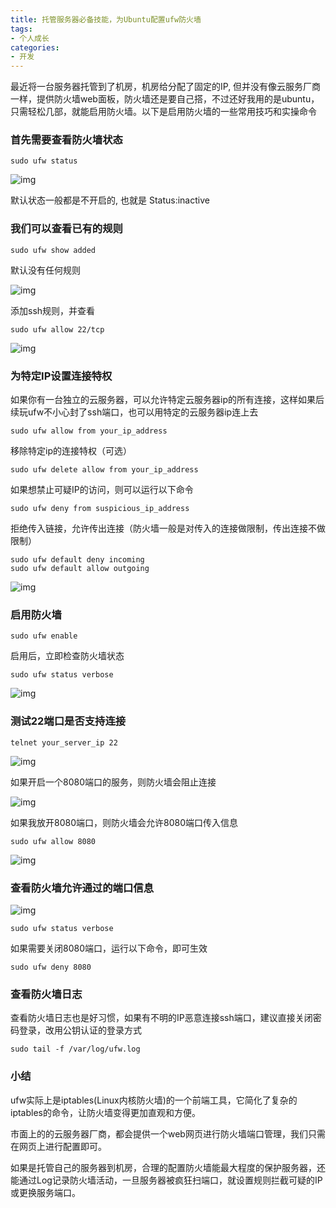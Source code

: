 ```yaml
---
title: 托管服务器必备技能，为Ubuntu配置ufw防火墙
tags:
- 个人成长
categories:
- 开发
---
```




最近将一台服务器托管到了机房，机房给分配了固定的IP, 但并没有像云服务厂商一样，提供防火墙web面板，防火墙还是要自己搭，不过还好我用的是ubuntu，只需轻松几部，就能启用防火墙。以下是启用防火墙的一些常用技巧和实操命令

### 首先需要查看防火墙状态

```
sudo ufw status
```

![img](https://cdn.fangyuanxiaozhan.com/assets/1727150940284DAfMYkzb.png)

默认状态一般都是不开启的, 也就是 Status:inactive

### 我们可以查看已有的规则

```
sudo ufw show added
```

默认没有任何规则

![img](https://cdn.fangyuanxiaozhan.com/assets/1727150940309Hj2DPKaj.png)

添加ssh规则，并查看

```
sudo ufw allow 22/tcp
```

![img](https://cdn.fangyuanxiaozhan.com/assets/1727150944520s7f8Ts6A.png)

### 为特定IP设置连接特权

如果你有一台独立的云服务器，可以允许特定云服务器ip的所有连接，这样如果后续玩ufw不小心封了ssh端口，也可以用特定的云服务器ip连上去

```
sudo ufw allow from your_ip_address
```

移除特定ip的连接特权（可选）

```
sudo ufw delete allow from your_ip_address
```

如果想禁止可疑IP的访问，则可以运行以下命令

```
sudo ufw deny from suspicious_ip_address
```

拒绝传入链接，允许传出连接（防火墙一般是对传入的连接做限制，传出连接不做限制）

```
sudo ufw default deny incoming
sudo ufw default allow outgoing
```

![img](https://cdn.fangyuanxiaozhan.com/assets/1727150947564wy206fj5.png)



### 启用防火墙

```
sudo ufw enable
```

启用后，立即检查防火墙状态

```
sudo ufw status verbose
```

![img](https://cdn.fangyuanxiaozhan.com/assets/1727150950091r4wfKbaE.png)



### 测试22端口是否支持连接

```
telnet your_server_ip 22
```

![img](https://cdn.fangyuanxiaozhan.com/assets/1727150961005NHypdTKd.png)

如果开启一个8080端口的服务，则防火墙会阻止连接

![img](https://cdn.fangyuanxiaozhan.com/assets/1727150967954M1QEK1ja.png)

如果我放开8080端口，则防火墙会允许8080端口传入信息



```
sudo ufw allow 8080
```

![img](https://cdn.fangyuanxiaozhan.com/assets/1727150979920HPjGrP3e.png)

### 查看防火墙允许通过的端口信息

![img](https://cdn.fangyuanxiaozhan.com/assets/1727150986126CQijtrwz.png)

```
sudo ufw status verbose
```

如果需要关闭8080端口，运行以下命令，即可生效

```
sudo ufw deny 8080
```

### 查看防火墙日志

查看防火墙日志也是好习惯，如果有不明的IP恶意连接ssh端口，建议直接关闭密码登录，改用公钥认证的登录方式

```
sudo tail -f /var/log/ufw.log
```

### 小结

ufw实际上是iptables(Linux内核防火墙)的一个前端工具，它简化了复杂的iptables的命令，让防火墙变得更加直观和方便。

市面上的的云服务器厂商，都会提供一个web网页进行防火墙端口管理，我们只需在网页上进行配置即可。

如果是托管自己的服务器到机房，合理的配置防火墙能最大程度的保护服务器，还能通过Log记录防火墙活动，一旦服务器被疯狂扫端口，就设置规则拦截可疑的IP或更换服务端口。
